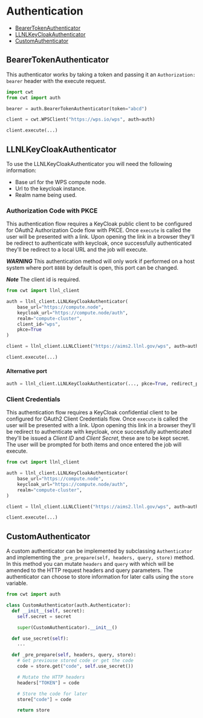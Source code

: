 # Authentication

* [BearerTokenAuthenticator](#BearerTokenAuthenticator)
* [LLNLKeyCloakAuthenticator](#LLNLKeyCloakAuthenticator)
* [CustomAuthenticator](#CustomAuthenticator)

## BearerTokenAuthenticator

This authenticator works by taking a token and passing it an `Authorization: bearer` header with the execute request.

```python
import cwt
from cwt import auth

bearer = auth.BearerTokenAuthenticator(token="abcd")

client = cwt.WPSClient("https://wps.io/wps", auth=auth)

client.execute(...)
```

## LLNLKeyCloakAuthenticator

To use the LLNLKeyCloakAuthenticator you will need the following information:

- Base url for the WPS compute node.
- Url to the keycloak instance.
- Realm name being used.

### Authorization Code with PKCE

This authentication flow requires a KeyCloak public client to be configured for OAuth2 Authorization Code flow with PKCE. Once `execute` is called the user will be presented with a link. Upon opening the link in a browser they'll be redirect to authenticate with keycloak, once successfully authenticated they'll be redirect to a local URL and the job will execute.

***WARNING*** This authentication method will only work if performed on a host system where port `8888` by default is open, this port can be changed.

***Note*** The client id is required.

```python
from cwt import llnl_client

auth = llnl_client.LLNLKeyCloakAuthenticator(
    base_url="https://compute.node",
    keycloak_url="https://compute.node/auth",
    realm="compute-cluster",
    client_id="wps",
    pkce=True
)

client = llnl_client.LLNLClient("https://aims2.llnl.gov/wps", auth=auth)

client.execute(...)
```

#### Alternative port

```python
auth = llnl_client.LLNLKeyCloakAuthenticator(..., pkce=True, redirect_port=8000)
```

### Client Credentials

This authentication flow requires a KeyCloak confidential client to be configured for OAuth2 Client Credentials flow. Once `execute` is called the user will be presented with a link. Upon opening this link in a browser they'll be redirect to authenticate with keycloak, once successfully authenticated they'll be issued a *Client ID* and *Client Secret*, these are to be kept secret. The user will be prompted for both items and once entered the job will execute.

```python
from cwt import llnl_client

auth = llnl_client.LLNLKeyCloakAuthenticator(
    base_url="https://compute.node",
    keycloak_url="https://compute.node/auth",
    realm="compute-cluster",
)

client = llnl_client.LLNLClient("https://aims2.llnl.gov/wps", auth=auth)

client.execute(...)
```

## CustomAuthenticator

A custom authenticator can be implemented by subclassing `Authenticator` and implementing the `_pre_prepare(self, headers, query, store)` method. In this method you can mutate `headers` and `query` with which will be amended to the HTTP request headers and query parameters. The authenticator can choose to store information for later calls using the `store` variable.

```python
from cwt import auth

class CustomAuthenticator(auth.Authenticator):
  def __init__(self, secret):
    self.secret = secret

    super(CustomAuthenticator).__init__()

  def use_secret(self):
    ...

  def _pre_prepare(self, headers, query, store):
    # Get previouse stored code or get the code
    code = store.get("code", self.use_secret())

    # Mutate the HTTP headers
    headers["TOKEN"] = code

    # Store the code for later
    store["code"] = code

    return store
```
